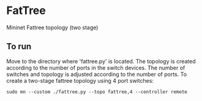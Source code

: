 # FatTree
Mininet Fattree topology (two stage)

## To run
Move to the directory where 'fattree.py' is located. The topology is created according to the number of ports in the switch devices. The number of switches and topology is adjusted according to the number of ports. 
To create a two-stage fattree topology using 4 port switches:
```
sudo mn --custom ./fattree.py --topo fattree,4 --controller remote
```
